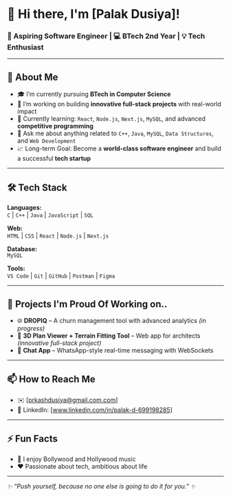 # 👋 Hi there, I'm [Palak Dusiya]!

### 🚀 Aspiring Software Engineer | 💻 BTech 2nd Year | 💡 Tech Enthusiast

---

## 🧠 About Me
- 🎓 I’m currently pursuing **BTech in Computer Science**
- 🔭 I’m working on building **innovative full-stack projects** with real-world impact
- 🌱 Currently learning: `React`, `Node.js`, `Next.js`, `MySQL`, and advanced **competitive programming**
- 💬 Ask me about anything related to `C++`, `Java`, `MySQL`, `Data Structures`, and `Web Development`
- 📈 Long-term Goal: Become a **world-class software engineer** and build a successful **tech startup**

---

## 🛠️ Tech Stack
**Languages:**  
`C` | `C++` | `Java` | `JavaScript` | `SQL`  

**Web:**  
`HTML` | `CSS` | `React` | `Node.js` | `Next.js`

**Database:**  
`MySQL`

**Tools:**  
`VS Code` | `Git` | `GitHub` | `Postman` | `Figma`

---

## 🧩 Projects I'm Proud Of Working on..
- 🌐 **DROPIQ** – A churn management tool with advanced analytics *(in progress)*
- 🧭 **3D Plan Viewer + Terrain Fitting Tool** – Web app for architects *(innovative full-stack project)*
- 💬 **Chat App** – WhatsApp-style real-time messaging with WebSockets

---

## 📫 How to Reach Me
- ✉️ [prkashdusiya@gmail.com.com]
- 📱 LinkedIn: [www.linkedin.com/in/palak-d-699198285]


---

## ⚡ Fun Facts
- 🎵 I enjoy Bollywood and Hollywood music
- ❤️ Passionate about tech, ambitious about life

---

_✨ “Push yourself, because no one else is going to do it for you.” ✨_
